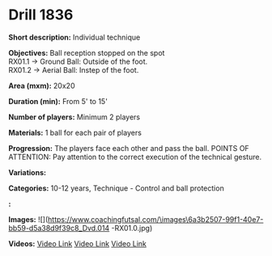 # Drill 1836

**Short description:**
Individual technique

**Objectives:**
Ball reception stopped on the spot  
RX01.1 → Ground Ball: Outside of the foot.  
RX01.2 → Aerial Ball: Instep of the foot.

**Area (mxm):**
20x20

**Duration (min):**
From 5' to 15'

**Number of players:**
Minimum 2 players

**Materials:**
1 ball for each pair of players

**Progression:**
The players face each other and pass the ball. POINTS OF ATTENTION: Pay attention to the correct execution of the technical gesture.

**Variations:**


**Categories:**
10-12 years, Technique - Control and ball protection

**:**


**Images:**
![](https://www.coachingfutsal.com/\images\6a3b2507-99f1-40e7-bb59-d5a38d9f39c8_Dvd.014 -RX01.0.jpg)

**Videos:**
[Video Link](https://www.youtube.com/embed/ppVZc14ZLjM)
[Video Link](https://www.youtube.com/embed/KzmIrk50KJ8)
[Video Link](https://www.youtube.com/embed/Q43kVhIvt8c)

